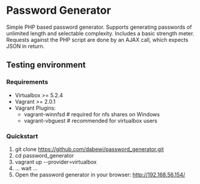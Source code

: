 # Password Generator

Simple PHP based password generator. Supports generating passwords of unlimited length and selectable complexity. Includes a basic strength meter. Requests against the PHP script are done by an AJAX call, which expects JSON in return.

## Testing environment

### Requirements

- Virtualbox >= 5.2.4
- Vagrant >= 2.0.1
- Vagrant Plugins:
  - vagrant-winnfsd # required for nfs shares on Windows
  - vagrant-vbguest # recommended for virtualbox users

### Quickstart

1. git clone https://github.com/dabewi/password_generator.git
2. cd password_generator
3. vagrant up --provider=virtualbox
4. ... wait ...
5. Open the password generator in your browser: http://192.168.56.154/
